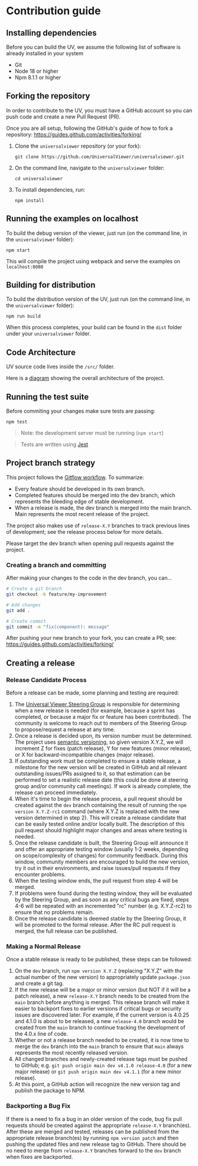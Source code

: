 # Contribution guide

## Installing dependencies

Before you can build the UV, we assume the following list of software is already installed in your system

- Git
- Node 18 or higher
- Npm 8.1.1 or higher

## Forking the repository

In order to contribute to the UV, you must have a GitHub account so you can push code and create a new Pull Request (PR).

Once you are all setup, following the GitHub's guide of how to fork a repository: https://guides.github.com/activities/forking/

1. Clone the `universalviewer` repository (or your fork):

   `git clone https://github.com/UniversalViewer/universalviewer.git`

1. On the command line, navigate to the `universalviewer` folder:

   `cd universalviewer`

1. To install dependencies, run:

   `npm install`

## Running the examples on localhost

To build the debug version of the viewer, just run (on the command line, in the `universalviewer` folder):

    npm start

This will compile the project using webpack and serve the examples on `localhost:8080`

## Building for distribution

To build the distribution version of the UV, just run (on the command line, in the `universalviewer` folder):

    npm run build

When this process completes, your build can be found in the `dist` folder under your `universalviewer` folder.

## Code Architecture

UV source code lives inside the `/src/` folder.

Here is a [diagram](https://docs.google.com/drawings/d/1i484Jd32FoLwtE5uvkBA6l5LV-DioSOZDIWD0WfhWl8/edit?usp=sharing) showing the overall architecture of the project.

## Running the test suite

Before commiting your changes make sure tests are passing:

```
npm test
```

> Note: the development server must be running (`npm start`)

> Tests are written using [Jest](https://jestjs.io/)

## Project branch strategy

This project follows the [Gitflow workflow](https://www.atlassian.com/git/tutorials/comparing-workflows/gitflow-workflow). To summarize:

- Every feature should be developed in its own branch.
- Completed features should be merged into the dev branch, which represents the bleeding edge of stable development.
- When a release is made, the dev branch is merged into the main branch. Main represents the most recent release of the project.

The project also makes use of `release-X.Y` branches to track previous lines of development; see the release process below for more details.

Please target the dev branch when opening pull requests against the project.

### Creating a branch and committing

After making your changes to the code in the dev branch, you can...

```bash
# Create a git branch
git checkout -b feature/my-improvement

# Add changes
git add .

# Create commit
git commit -m "fix(component): message"
```

After pushing your new branch to your fork, you can create a PR; see: https://guides.github.com/activities/forking/

## Creating a release

### Release Candidate Process

Before a release can be made, some planning and testing are required:

1. The [Universal Viewer Steering Group](https://github.com/UniversalViewer/universalviewer/wiki/Steering-Group) is responsible for determining when a new release is needed (for example, because a sprint has completed, or because a major fix or feature has been contributed). The community is welcome to reach out to members of the Steering Group to propose/request a release at any time.
2. Once a release is decided upon, its version number must be determined. The project uses [semantic versioning](https://semver.org/), so given version X.Y.Z, we will increment Z for fixes (patch release), Y for new features (minor release), or X for backward-incompatible changes (major release).
3. If outstanding work must be completed to ensure a stable release, a milestone for the new version will be created in GitHub and all relevant outstanding issues/PRs assigned to it, so that estimation can be performed to set a realistic release date (this could be done at steering group and/or community call meetings). If work is already complete, the release can proceed immediately.
4. When it's time to begin the release process, a pull request should be created against the `dev` branch containing the result of running the `npm version X.Y.Z-rc1` command (where X.Y.Z is replaced with the new version determined in step 2). This will create a release candidate that can be easily tested online and/or locally built. The description of this pull request should highlight major changes and areas where testing is needed.
5. Once the release candidate is built, the Steering Group will announce it and offer an appropriate testing window (usually 1-2 weeks, depending on scope/complexity of changes) for community feedback. During this window, community members are encouraged to build the new version, try it out in their environments, and raise issues/pull requests if they encounter problems.
6. When the testing window ends, the pull request from step 4 will be merged.
7. If problems were found during the testing window, they will be evaluated by the Steering Group, and as soon as any critical bugs are fixed, steps 4-6 will be repeated with an incremented "rc" number (e.g. X.Y.Z-rc2) to ensure that no problems remain.
8. Once the release candidate is deemed stable by the Steering Group, it will be promoted to the formal release. After the RC pull request is merged, the full release can be published.

### Making a Normal Release

Once a stable release is ready to be published, these steps can be followed:

1. On the `dev` branch, run `npm version X.Y.Z` (replacing "X.Y.Z" with the actual number of the new version) to appropriately update `package.json` and create a git tag.
2. If the new release will be a major or minor version (but NOT if it will be a patch release), a new `release-X.Y` branch needs to be created from the `main` branch before anything is merged. This release branch will make it easier to backport fixes to earlier versions if critical bugs or security issues are discovered later. For example, if the current version is 4.0.25 and 4.1.0 is about to be released, a new `release-4.0` branch would be created from the `main` branch to continue tracking the development of the 4.0.x line of code.
3. Whether or not a release branch needed to be created, it is now time to merge the `dev` branch into the `main` branch to ensure that `main` always represents the most recently released version.
4. All changed branches and newly-created release tags must be pushed to GitHub; e.g. `git push origin main dev v4.1.0 release-4.0` (for a new major release) or `git push origin main dev v4.1.1` (for a new minor release).
5. At this point, a GitHub action will recognize the new version tag and publish the package to NPM.

### Backporting a Bug Fix

If there is a need to fix a bug in an older version of the code, bug fix pull requests should be created against the appropriate `release-X.Y` branch(es). After these are merged and tested, releases can be published from the appropriate release branch(es) by running `npm version patch` and then pushing the updated files and new release tag to GitHub. There should be no need to merge from `release-X.Y` branches forward to the `dev` branch when fixes are backported.
